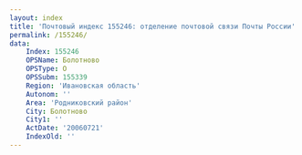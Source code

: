 ```yaml
---
layout: index
title: 'Почтовый индекс 155246: отделение почтовой связи Почты России'
permalink: /155246/
data:
    Index: 155246
    OPSName: Болотново
    OPSType: О
    OPSSubm: 155339
    Region: 'Ивановская область'
    Autonom: ''
    Area: 'Родниковский район'
    City: Болотново
    City1: ''
    ActDate: '20060721'
    IndexOld: ''
---
```

